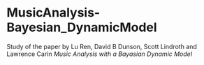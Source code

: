 # MusicAnalysis-Bayesian_DynamicModel
Study of the paper by Lu Ren, David B Dunson, Scott Lindroth and Lawrence Carin *Music Analysis with a Bayasian Dynamic Model*
